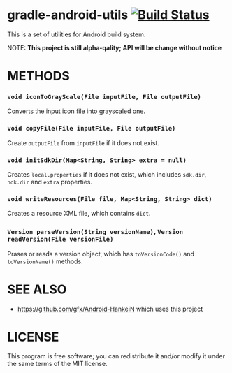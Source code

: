 # gradle-android-utils [![Build Status](https://secure.travis-ci.org/gfx/gradle-android-utils.png)](http://travis-ci.org/gfx/gradle-android-utils)

This is a set of utilities for Android build system.

NOTE: **This project is still alpha-qality; API will be change without notice**

# METHODS

### `void iconToGrayScale(File inputFile, File outputFile)`

Converts the input icon file into grayscaled one.

### `void copyFile(File inputFile, File outputFile)`

Create `outputFile` from `inputFile` if it does not exist.

### `void initSdkDir(Map<String, String> extra = null)`

Creates `local.properties` if it does not exist, which includes
`sdk.dir`, `ndk.dir` and `extra` properties.

### `void writeResources(File file, Map<String, String> dict)`

Creates a resource XML file, which contains `dict`.

### `Version parseVersion(String versionName)`, `Version readVersion(File versionFile)`

Prases or reads a version object, which has `toVersionCode()` and `toVersionName()` methods.

# SEE ALSO

* https://github.com/gfx/Android-HankeiN which uses this project

# LICENSE

This program is free software; you can redistribute it and/or modify it under the same terms of the MIT license.


